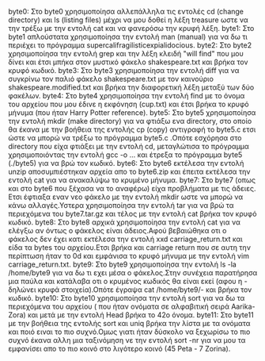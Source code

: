 byte0: Στο byte0 χρησιμοποίησα αλλεπάλληλα τις εντολές cd (change directory) και ls (listing files) μέχρι να μου δοθεί η λέξη treasure ωστε να την τρέξω με την εντολή cat και να φανερόσω την κρυφή λέξη.
byte1: Στο byte1 απλούστατα χρησιμοποίησα την εντολή man (manual) για να δω τι περιέχει το πρόγραμμα supercalifragilisticexpialidocious.
byte2: Στο byte2 χρησιμοποίησα την εντολή grep και την λέξη κλειδή "will find" που μου δίνει και έτσι μπήκα στον μυστικό φάκελο shakespeare.txt και βρήκα τον κρυφό κωδικό.
byte3: Στο byte3 χρησιμοποίησα την εντολή diff για να συγκρίνω τον παλιό φάκελο shakespeare.txt με τον καινούριο shakespeare.modified.txt και βρήκα την διαφορετική λέξη μεταξύ των δύο φακέλων.
byte4: Στο byte4 χρησιμοποίησα την εντολή find με το όνομα του αρχείου που μου έδινε η εκφόνηση (cup.txt) και έτσι βρήκα το κρυφό μήνυμα (που ήταν Harry Potter reference). 
byte5: Στο byte5 χρησιμοποίησα την εντολή mkdir (make directory) για να φτιάξω ενα directory, στο οποίο θα έκανα με την βοήθεια της εντολής cp (copy) αντιγραφή το byte5.c ετσι ώστε να μπορώ να τρέξω το πρόγραμμα byte5.c .Οπότε εσχόρησα στο directory που είχα φτιάξει με την εντολή cd, μεταγλώτισα το πρόγραμμα χρησιμοποιόντας την εντολή gcc -o ... και έτρεξα το πρόγραμμα byte5 (./byte5) για να βρώ τον κωδικό. 
byte6: Στο byte6 εκτέλεσα την εντολή unzip αποσυμπιέστηκαν αρχεία απο το byte6.zip και έπειτα εκτέλεσα την εντολή cat για να ανακαλύψω το κρυμένο μήνυμα.
byte7: Στο byte7 (οπως και στο byte6 που ξέχασα να το αναφέρω) είχα προβλήματα με τις άδειες. Ετσι έφτιαξα εναν νεο φάκελο με την εντολή mkdir ωστε να μπορώ να κάνω αλλαγές.Υστερα χρησιμοποίησα την εντολή tar για να βρώ τα περιεχόμενα του byte7.tar.gz και τέλος με την εντολή cat βρήκα τον κρυφό κωδικό.
byte8: Στο byte8 αρχικά χρησιμοποίησα την εντολή cat για να ελέγξω αν όντως ο φάκελος είναι άδειος.Αφού βεβαιώθηκα οτι ο φάκελος δεν έχει κατι εκτέλεσα την εντολή xxd carriage_return.txt και είδα τα bytes του αρχείου.Ετσι βρήκα και carriage return που σε αυτη την περίπτωση ήταν το 0d και εμφάνισα το κρυφό μήνυμα με την εντολή vim carriage_return.txt.
byte9: Στο byte9 χρησιμοποίησα την εντολή ls -la /home/byte9 για να δω τι εχει μέσα ο φάκελος.Στην συνέχεια παρατήρησα μια παύλα και κατάλαβα οτι ο κρυμένος κωδικός θα είναι εκεί (αφου η - δηλώνει κρυφά στοιχεία).Οπότε έγραψα cat /home/byte9/- και βρήκα τον κωδικό.
byte10: Στο byte10 χρησιμοποίησα την εντολή sort για να δω τα περιεχόμενα του αρχείου ( που ήταν ονόματα σε αλφαβιτική σειρά Aarika-Zora) και μετά με την εντολή Head βρήκα το 42ο όνομα.
byte11: Στο byte11 με την βοήθεια της εντολής sort και uniq βρήκα την λίστα με τα ονόματα και ποιό ειναι το πιο συχνό.Ομως γιατι ήταν δύσκολο να ξεχωρίσω το πιο συχνό έκανα αλλη μια ταξινόμηση νε την εντολή sort -nr για να μου τα εμφανίσει απο το πιο κοινό στο λιγότερο κοινό (45 Peta - 7 Zorina).
